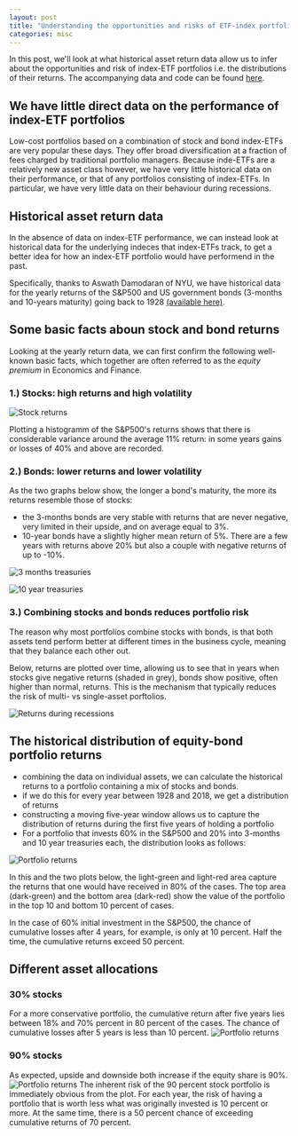 ```yaml
---
layout: post
title: "Understanding the opportunities and risks of ETF-index portfolios"
categories: misc
---
```


In this post, we'll look at what historical asset return data allow us to infer about the opportunities and risk of index-ETF portfolios i.e. the distributions of their returns. The accompanying data and code can be found [here](https://github.com/matsmaiwald/historical_asset_returns/blob/master/main.ipynb).

<!-- ## Short- and mid-term risks matter for most investors
The reason for looking at value fluctuations of portfolios is that most (private) investors, apart from being interested in the expected return of their portfolio, also care about  -->

## We have little direct data on the performance of index-ETF portfolios
Low-cost portfolios based on a combination of stock and bond index-ETFs are very popular these days. They offer broad diversification at a fraction of fees charged by traditional portfolio managers. Because inde-ETFs are a relatively new asset class however, we have very little historical data on their performance, or that of any portfolios consisting of index-ETFs. In particular, we have very little data on their behaviour during recessions.


## Historical asset return data
In the absence of data on index-ETF performance, we can instead look at historical data for the underlying indeces that index-ETFs track, to get a better idea for how an index-ETF portfolio would have performend in the past.

Specifically, thanks to Aswath Damodaran of NYU, we have historical data for the yearly returns of the S&P500 and US government bonds (3-months and 10-years maturity) going back to 1928 [(available here)](http://pages.stern.nyu.edu/~adamodar/New_Home_Page/datafile/histretSP.html).

## Some basic facts aboun stock and bond returns

Looking at the yearly return data, we can first confirm the following well-known basic facts, which together are often referred to as the *equity premium* in Economics and Finance.

### 1.) Stocks: high returns and high volatility

![Stock returns](/assets/plots/return_histogramm_S&P500.png)

Plotting a histogramm of the S&P500's returns shows that there is considerable variance around the average 11% return: in some years gains or losses of 40% and above are recorded.

### 2.) Bonds: lower returns and lower volatility
As the two graphs below show, the longer a bond's maturity, the more its returns resemble those of stocks: 

- the 3-months bonds are very stable with returns that are never negative, very limited in their upside, and on average equal to 3%. 
- 10-year bonds have a slightly higher mean return of 5%. There are a few years with returns above 20% but also a couple with negative returns of up to -10%.
  
![3 months treasuries](/assets/plots/return_histogramm_3-months_treasuries.png)

![10 year treasuries](/assets/plots/return_histogramm_10-year_treasuries.png)

### 3.) Combining stocks and bonds reduces portfolio risk
The reason why most portfolios combine stocks with bonds, is that both assets tend perform better at different times in the business cycle, meaning that they balance each other out.

Below, returns are plotted over time, allowing us to see that in years when  stocks give negative returns (shaded in grey), bonds show positive, often higher than normal, returns. This is the mechanism that typically reduces the risk of multi- vs single-asset porftolios.

![Returns during recessions](/assets/plots/returns_during_recessions.png)


## The historical distribution of equity-bond portfolio returns
- combining the data on individual assets, we can calculate the historical returns to a portfolio containing a mix of stocks and bonds.
- if we do this for every year between 1928 and 2018, we get a distribution of returns
- constructing a moving five-year window allows us to capture the distribution of returns during the first five years of holding a portfolio
- For a portfolio that invests 60% in the S&P500 and 20% into 3-months and 10 year treasuries each, the distribution looks as follows: 


![Portfolio returns](/assets/plots/portfolio_returns_60.png)

In this and the two plots below, the light-green and light-red area capture the returns that one would have received in 80% of the cases. The top area (dark-green) and the bottom area (dark-red) show the value of the portfolio in the top 10 and bottom 10 percent of cases.

 In the case of 60% initial investment in the S&P500, the chance of cumulative losses after 4 years, for example, is only at 10 percent. Half the time, the cumulative returns exceed 50 percent.

## Different asset allocations

### 30% stocks
For a more conservative portfolio, the cumulative return after five years lies between 18% and 70% percent in 80 percent of the cases. The chance of
cumulative losses after 5 years is less than 10 percent.
![Portfolio returns](/assets/plots/portfolio_returns_30.png)


<!-- Lastly, let's explore how different types of simple index-ETF portfolios would have done
historically. We'll look at portfolios with 30%, 60% and 90% of their assets in stocks.
We then ask the question: how would these portfolios have done historically. In fact, we
ask, how these portfolios would have done over any consecutive 5-year period between
1928 and 2018. For example, we start in the year 1927 and ask what the value of 100 dollars invested would be after *one year* (fill in number). Then we ask what the value of the same 100 dollars invested in 1927 would be after *two years*, i.e. in 1929. We then do the same for the third, fourth and fifth year. Presumably, the value would increase over time, but this does not have to be the case. We then repeat this exercise by looking at the value of a 100 dollars invested in 1928, i.e. looking at the returns in the year 1929, 1930, 1931, 1932 and 1932. Doing this for every year between 1927 and 2013 (we need data up to 2018 to determine the five-year returns for 100 dollars invested in 2013), sorting the portfolio values into five bins, one for each of the five years, and sorting each bin gives us the following graph.  -->

### 90% stocks

As expected, upside and downside both increase if the equity share is 90%.
![Portfolio returns](/assets/plots/portfolio_returns_90.png)
The inherent risk of the 90 percent stock portfolio is immediately obvious from the
plot. For each year, the risk of having a portfolio that is worth less what was
originally invested is 10 percent or more. At the same time, there is a 50 percent
chance of exceeding cumulative returns of 70 percent.

<!-- ## Appendix 

- To estimate the true distribution of portfolio returns over a five year horizon, we calculate portfolio returns for all five-year windows in the data.
- we start in the year 1927 and ask what the value of 100 dollars invested would be after *one year*. Then we ask what the value of the same 100 dollars invested in 1927 would be after *two years*, i.e. in 1929 and do the same for the third, fourth and fifth year. 
- we then shift the window by one year and look at the value of a 100 dollars invested in 1928, i.e. looking at the returns in the year 1929, 1930, 1931, 1932 and 1932. 
- Doing this for every year between 1927 and 2013 (we need data up to 2018 to determine the five-year returns for 100 dollars invested in 2013), and plotting returns together, depending on their relative position in the time window gives us the estimated distribution -->
